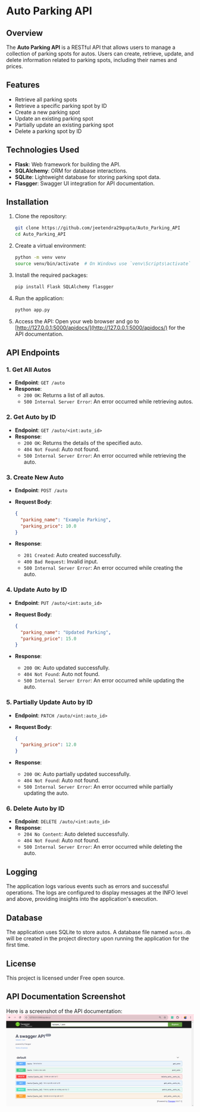 
# Auto Parking API

## Overview
The **Auto Parking API** is a RESTful API that allows users to manage a collection of parking spots for autos. Users can create, retrieve, update, and delete information related to parking spots, including their names and prices.

## Features
- Retrieve all parking spots
- Retrieve a specific parking spot by ID
- Create a new parking spot
- Update an existing parking spot
- Partially update an existing parking spot
- Delete a parking spot by ID

## Technologies Used
- **Flask**: Web framework for building the API.
- **SQLAlchemy**: ORM for database interactions.
- **SQLite**: Lightweight database for storing parking spot data.
- **Flasgger**: Swagger UI integration for API documentation.

## Installation

1. Clone the repository:

   ```bash
   git clone https://github.com/jeetendra29gupta/Auto_Parking_API
   cd Auto_Parking_API
   ```

2. Create a virtual environment:

   ```bash
   python -m venv venv
   source venv/bin/activate  # On Windows use `venv\Scripts\activate`
   ```

3. Install the required packages:

   ```bash
   pip install Flask SQLAlchemy flasgger
   ```

4. Run the application:

   ```bash
   python app.py
   ```

5. Access the API: Open your web browser and go to [http://127.0.0.1:5000/apidocs/](http://127.0.0.1:5000/apidocs/) for the API documentation.

## API Endpoints

### 1. Get All Autos
- **Endpoint**: `GET /auto`
- **Response**:
  - `200 OK`: Returns a list of all autos.
  - `500 Internal Server Error`: An error occurred while retrieving autos.

### 2. Get Auto by ID
- **Endpoint**: `GET /auto/<int:auto_id>`
- **Response**:
  - `200 OK`: Returns the details of the specified auto.
  - `404 Not Found`: Auto not found.
  - `500 Internal Server Error`: An error occurred while retrieving the auto.

### 3. Create New Auto
- **Endpoint**: `POST /auto`
- **Request Body**:

   ```json
   {
     "parking_name": "Example Parking",
     "parking_price": 10.0
   }
   ```

- **Response**:
  - `201 Created`: Auto created successfully.
  - `400 Bad Request`: Invalid input.
  - `500 Internal Server Error`: An error occurred while creating the auto.

### 4. Update Auto by ID
- **Endpoint**: `PUT /auto/<int:auto_id>`
- **Request Body**:

   ```json
   {
     "parking_name": "Updated Parking",
     "parking_price": 15.0
   }
   ```

- **Response**:
  - `200 OK`: Auto updated successfully.
  - `404 Not Found`: Auto not found.
  - `500 Internal Server Error`: An error occurred while updating the auto.

### 5. Partially Update Auto by ID
- **Endpoint**: `PATCH /auto/<int:auto_id>`
- **Request Body**:

   ```json
   {
     "parking_price": 12.0
   }
   ```

- **Response**:
  - `200 OK`: Auto partially updated successfully.
  - `404 Not Found`: Auto not found.
  - `500 Internal Server Error`: An error occurred while partially updating the auto.

### 6. Delete Auto by ID
- **Endpoint**: `DELETE /auto/<int:auto_id>`
- **Response**:
  - `204 No Content`: Auto deleted successfully.
  - `404 Not Found`: Auto not found.
  - `500 Internal Server Error`: An error occurred while deleting the auto.

## Logging
The application logs various events such as errors and successful operations. The logs are configured to display messages at the INFO level and above, providing insights into the application's execution.

## Database
The application uses SQLite to store autos. A database file named `autos.db` will be created in the project directory upon running the application for the first time.

## License
This project is licensed under Free open source.

## API Documentation Screenshot
Here is a screenshot of the API documentation:
![API Documentation Screenshot](images/Screenshot.png)
